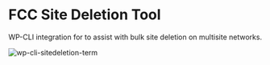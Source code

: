 # FCC Site Deletion Tool
WP-CLI integration for to assist with bulk site deletion on multisite networks.

![wp-cli-sitedeletion-term](https://cloud.githubusercontent.com/assets/12876929/14413182/b3d5b21e-ff37-11e5-9108-517a89e0a7d3.gif)
